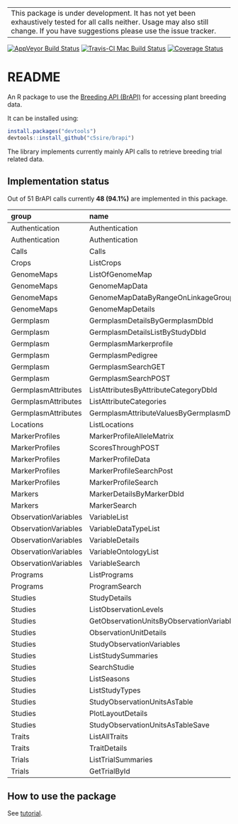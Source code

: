 
<!-- README.md is generated from README.Rmd. Please edit that file -->
|                                                                                                                                                                                      |
|--------------------------------------------------------------------------------------------------------------------------------------------------------------------------------------|
| This package is under development. It has not yet been exhaustively tested for all calls neither. Usage may also still change. If you have suggestions please use the issue tracker. |

[![AppVeyor Build Status](https://ci.appveyor.com/api/projects/status/github/c5sire/brapi?branch=master&svg=true)](https://ci.appveyor.com/project/c5sire/brapi) [![Travis-CI Mac Build Status](https://travis-ci.org/c5sire/brapi.svg?branch=master&label=Mac%20OSX)](https://travis-ci.org/c5sire/brapi) [![Coverage Status](https://img.shields.io/codecov/c/github/c5sire/brapi/master.svg)](https://codecov.io/github/c5sire/brapi?branch=master)

README
======

An R package to use the [Breeding API (BrAPI)](http://docs.brapi.apiary.io) for accessing plant breeding data.

It can be installed using:

``` r
install.packages("devtools")
devtools::install_github("c5sire/brapi")
```

The library implements currently mainly API calls to retrieve breeding trial related data.

Implementation status
---------------------

Out of 51 BrAPI calls currently **48 (94.1%)** are implemented in this package.

| group                | name                                       | R.function                               |
|:---------------------|:-------------------------------------------|:-----------------------------------------|
| Authentication       | Authentication                             | ba\_login                                |
| Authentication       | Authentication                             | ba\_logout                               |
| Calls                | Calls                                      | ba\_calls                                |
| Crops                | ListCrops                                  | ba\_crops                                |
| GenomeMaps           | ListOfGenomeMap                            | ba\_genomemaps                           |
| GenomeMaps           | GenomeMapData                              | ba\_genomemaps\_data                     |
| GenomeMaps           | GenomeMapDataByRangeOnLinkageGroup         | ba\_genomemaps\_data\_range              |
| GenomeMaps           | GenomeMapDetails                           | ba\_genomemaps\_details                  |
| Germplasm            | GermplasmDetailsByGermplasmDbId            | ba\_germplasm\_details                   |
| Germplasm            | GermplasmDetailsListByStudyDbId            | ba\_germplasm\_details\_study            |
| Germplasm            | GermplasmMarkerprofile                     | ba\_germplasm\_markerprofiles            |
| Germplasm            | GermplasmPedigree                          | ba\_germplasm\_pedigree                  |
| Germplasm            | GermplasmSearchGET                         | ba\_germplasm\_search                    |
| Germplasm            | GermplasmSearchPOST                        | ba\_germplasm\_search                    |
| GermplasmAttributes  | ListAttributesByAttributeCategoryDbId      | ba\_germplasmattributes                  |
| GermplasmAttributes  | ListAttributeCategories                    | ba\_germplasmattributes\_categories      |
| GermplasmAttributes  | GermplasmAttributeValuesByGermplasmDbId    | ba\_germplasmattributes\_details         |
| Locations            | ListLocations                              | ba\_locations                            |
| MarkerProfiles       | MarkerProfileAlleleMatrix                  | ba\_markerprofiles\_allelematrix\_search |
| MarkerProfiles       | ScoresThroughPOST                          | ba\_markerprofiles\_allelematrix\_search |
| MarkerProfiles       | MarkerProfileData                          | ba\_markerprofiles\_details              |
| MarkerProfiles       | MarkerProfileSearchPost                    | ba\_markerprofiles\_search               |
| MarkerProfiles       | MarkerProfileSearch                        | ba\_markerprofiles\_search               |
| Markers              | MarkerDetailsByMarkerDbId                  | ba\_markers\_details                     |
| Markers              | MarkerSearch                               | ba\_markers\_search                      |
| ObservationVariables | VariableList                               | ba\_observationvariables                 |
| ObservationVariables | VariableDataTypeList                       | ba\_observationvariables\_datatypes      |
| ObservationVariables | VariableDetails                            | ba\_observationvariables\_details        |
| ObservationVariables | VariableOntologyList                       | ba\_observationvariables\_ontologies     |
| ObservationVariables | VariableSearch                             | ba\_observationvariables\_search         |
| Programs             | ListPrograms                               | ba\_programs                             |
| Programs             | ProgramSearch                              | ba\_programs\_search                     |
| Studies              | StudyDetails                               | ba\_studies\_details                     |
| Studies              | ListObservationLevels                      | ba\_studies\_observationlevels           |
| Studies              | GetObservationUnitsByObservationVariableId | ba\_studies\_observations                |
| Studies              | ObservationUnitDetails                     | ba\_studies\_observationunits            |
| Studies              | StudyObservationVariables                  | ba\_studies\_observationvariables        |
| Studies              | ListStudySummaries                         | ba\_studies\_search                      |
| Studies              | SearchStudie                               | ba\_studies\_search                      |
| Studies              | ListSeasons                                | ba\_studies\_seasons                     |
| Studies              | ListStudyTypes                             | ba\_studies\_studytypes                  |
| Studies              | StudyObservationUnitsAsTable               | ba\_studies\_table                       |
| Studies              | PlotLayoutDetails                          | ba\_studies\_layout                      |
| Studies              | StudyObservationUnitsAsTableSave           | ba\_studies\_table\_save                 |
| Traits               | ListAllTraits                              | ba\_traits                               |
| Traits               | TraitDetails                               | ba\_traits\_details                      |
| Trials               | ListTrialSummaries                         | ba\_trials                               |
| Trials               | GetTrialById                               | ba\_trials\_details                      |

How to use the package
----------------------

See [tutorial](https://github.com/c5sire/brapi/blob/master/inst/doc/tutorial.Rmd).
